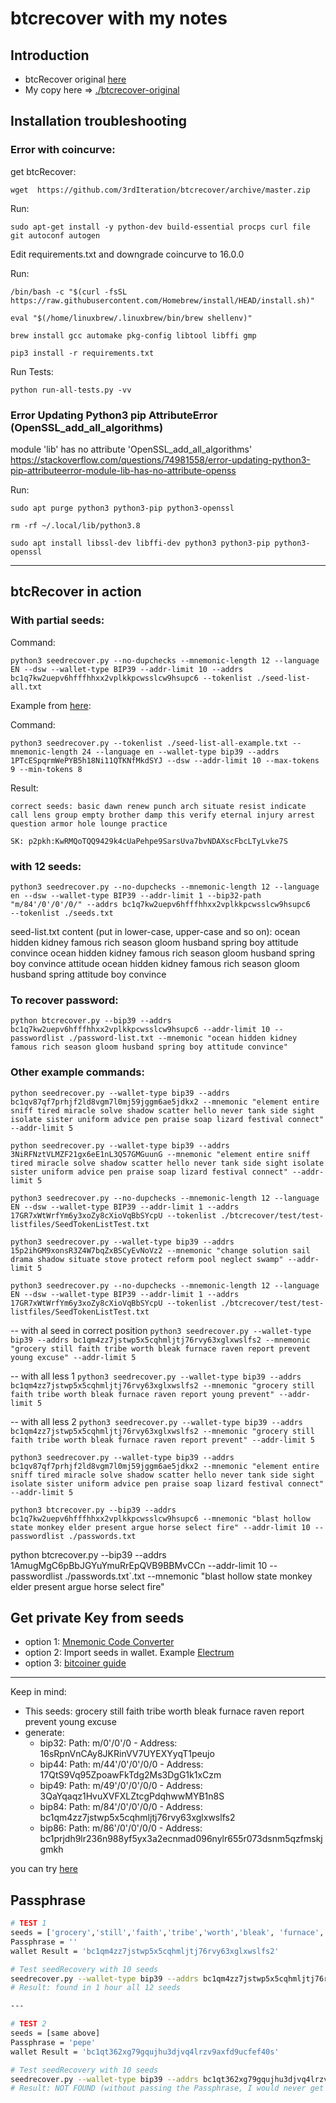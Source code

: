# btcrecover with my notes

## Introduction

- btcRecover original [here](https://github.com/3rdIteration/btcrecover/archive/master.zip)
- My copy here => [./btcrecover-original](./btcrecover-original)

## Installation troubleshooting

### Error with coincurve:

get btcRecover: 

`wget  https://github.com/3rdIteration/btcrecover/archive/master.zip`


Run: 

`sudo apt-get install -y python-dev build-essential procps curl file git autoconf autogen`

Edit requirements.txt and downgrade coincurve to 16.0.0

Run:

`/bin/bash -c "$(curl -fsSL https://raw.githubusercontent.com/Homebrew/install/HEAD/install.sh)"`

`eval "$(/home/linuxbrew/.linuxbrew/bin/brew shellenv)"`

`brew install gcc automake pkg-config libtool libffi gmp`

`pip3 install -r requirements.txt`

Run Tests: 

`python run-all-tests.py -vv`

### Error Updating Python3 pip AttributeError (OpenSSL_add_all_algorithms)

module 'lib' has no attribute 'OpenSSL_add_all_algorithms'
https://stackoverflow.com/questions/74981558/error-updating-python3-pip-attributeerror-module-lib-has-no-attribute-openss

Run: 

`sudo apt purge python3 python3-pip python3-openssl`

`rm -rf ~/.local/lib/python3.8`

`sudo apt install libssl-dev libffi-dev python3 python3-pip python3-openssl`

---

## btcRecover in action


### With partial seeds:

Command:

`python3 seedrecover.py --no-dupchecks --mnemonic-length 12 --language EN --dsw --wallet-type BIP39 --addr-limit 10 --addrs bc1q7kw2uepv6hfffhhxx2vplkkpcwsslcw9hsupc6 --tokenlist ./seed-list-all.txt`

Example from [here](https://btcrecover.readthedocs.io/en/latest/Usage_Examples/2022-04-02_Seed_Tokenlist_TokenBlocks/example_seed_tokenlist_tokenblocks/):

Command:

`python3 seedrecover.py --tokenlist ./seed-list-all-example.txt --mnemonic-length 24 --language en --wallet-type bip39 --addrs 1PTcESpqrmWePYB5h18Ni11QTKNfMkdSYJ --dsw --addr-limit 10 --max-tokens 9 --min-tokens 8`

Result:

`correct seeds: basic dawn renew punch arch situate resist indicate call lens group empty brother damp this verify eternal injury arrest question armor hole lounge practice`

`SK: p2pkh:KwRMQoTQQ9429k4cUaPehpe9SarsUva7bvNDAXscFbcLTyLvke7S`

### with 12 seeds:

`python3 seedrecover.py --no-dupchecks --mnemonic-length 12 --language en --dsw --wallet-type BIP39 --addr-limit 1 --bip32-path "m/84'/0'/0'/0/" --addrs bc1q7kw2uepv6hfffhhxx2vplkkpcwsslcw9hsupc6   --tokenlist ./seeds.txt`

seed-list.txt content (put in lower-case, upper-case and so on):
    ocean hidden kidney famous rich season gloom husband spring boy attitude convince
    ocean hidden kidney famous rich season gloom husband spring boy convince attitude
    ocean hidden kidney famous rich season gloom husband spring attitude boy convince

### To recover password: 
`python btcrecover.py --bip39 --addrs bc1q7kw2uepv6hfffhhxx2vplkkpcwsslcw9hsupc6 --addr-limit 10 --passwordlist ./password-list.txt --mnemonic "ocean hidden kidney famous rich season gloom husband spring boy attitude convince"`

### Other example commands:

`python seedrecover.py --wallet-type bip39 --addrs bc1qv87qf7prhjf2ld8vgm7l0mj59jggm6ae5jdkx2 --mnemonic "element entire sniff tired miracle solve shadow scatter hello never tank side sight isolate sister uniform advice pen praise soap lizard festival connect" --addr-limit 5`

`python seedrecover.py --wallet-type bip39 --addrs 3NiRFNztVLMZF21gx6eE1nL3Q57GMGuunG --mnemonic "element entire sniff tired miracle solve shadow scatter hello never tank side sight isolate sister uniform advice pen praise soap lizard festival connect" --addr-limit 5`

`python3 seedrecover.py --no-dupchecks --mnemonic-length 12 --language EN --dsw --wallet-type BIP39 --addr-limit 1 --addrs 17GR7xWtWrfYm6y3xoZy8cXioVqBbSYcpU --tokenlist ./btcrecover/test/test-listfiles/SeedTokenListTest.txt`

`python3 seedrecover.py --wallet-type bip39 --addrs 15p2ihGM9xonsR3Z4W7bqZxBSCyEvNoVz2 --mnemonic "change solution sail drama shadow situate stove protect reform pool neglect swamp" --addr-limit 5`

`python3 seedrecover.py --no-dupchecks --mnemonic-length 12 --language EN --dsw --wallet-type BIP39 --addr-limit 1 --addrs 17GR7xWtWrfYm6y3xoZy8cXioVqBbSYcpU --tokenlist ./btcrecover/test/test-listfiles/SeedTokenListTest.txt`

-- with al seed in correct position
`python3 seedrecover.py --wallet-type bip39 --addrs bc1qm4zz7jstwp5x5cqhmljtj76rvy63xglxwslfs2 --mnemonic "grocery still faith tribe worth bleak furnace raven report prevent young excuse" --addr-limit 5`

-- with all less 1
`python3 seedrecover.py --wallet-type bip39 --addrs bc1qm4zz7jstwp5x5cqhmljtj76rvy63xglxwslfs2 --mnemonic "grocery still faith tribe worth bleak furnace raven report young prevent" --addr-limit 5`

-- with all less 2
`python3 seedrecover.py --wallet-type bip39 --addrs bc1qm4zz7jstwp5x5cqhmljtj76rvy63xglxwslfs2 --mnemonic "grocery still faith tribe worth bleak furnace raven report prevent" --addr-limit 5`

`python3 seedrecover.py --wallet-type bip39 --addrs bc1qv87qf7prhjf2ld8vgm7l0mj59jggm6ae5jdkx2 --mnemonic "element entire sniff tired miracle solve shadow scatter hello never tank side sight isolate sister uniform advice pen praise soap lizard festival connect" --addr-limit 5`

`python3 btcrecover.py --bip39 --addrs bc1q7kw2uepv6hfffhhxx2vplkkpcwsslcw9hsupc6 --mnemonic "blast hollow state monkey elder present argue horse select fire" --addr-limit 10 --passwordlist ./passwords.txt`

python btcrecover.py --bip39 --addrs 1AmugMgC6pBbJGYuYmuRrEpQVB9BBMvCCn --addr-limit 10 --passwordlist ./passwords.txt`.txt --mnemonic "blast hollow state monkey elder present argue horse select fire"


## Get private Key from seeds

- option 1: [Mnemonic Code Converter](https://iancoleman.io/bip39/#english)
- option 2: Import seeds in wallet. Example [Electrum](https://electrum.org/#home)
- option 3: [bitcoiner guide](https://bitcoiner.guide/seed/)

---

Keep in mind:

* This seeds: grocery still faith tribe worth bleak furnace raven report prevent young excuse
* generate: 
    - bip32: Path: m/0'/0'/0 - Address: 16sRpnVnCAy8JKRinVV7UYEXYyqT1peujo
    - bip44: Path: m/44'/0'/0'/0/0 - Address: 17QtS9Vq95ZpoawFkTdg2Ms3DgG1k1xCzm
    - bip49: Path: m/49'/0'/0'/0/0 - Address: 3QaYqaqz1HvuXVFXLZtcgPdqhwwMYB1n8S
    - bip84: Path: m/84'/0'/0'/0/0 - Address: bc1qm4zz7jstwp5x5cqhmljtj76rvy63xglxwslfs2
    - bip86: Path: m/86'/0'/0'/0/0 - Address: bc1prjdh9lr236n988yf5yx3a2ecnmad096nylr655r073dsnm5qzfmskjgmkh


you can try [here](https://bitcoiner.guide/seed/)


## Passphrase

```sh
# TEST 1
seeds = ['grocery','still','faith','tribe','worth','bleak', 'furnace','raven','report','prevent','young','excuse']
Passphrase = ''
wallet Result = 'bc1qm4zz7jstwp5x5cqhmljtj76rvy63xglxwslfs2'

# Test seedRecovery with 10 seeds
seedrecover.py --wallet-type bip39 --addrs bc1qm4zz7jstwp5x5cqhmljtj76rvy63xglxwslfs2 --mnemonic "grocery still faith tribe worth bleak furnace raven report prevent" --addr-limit 5
# Result: found in 1 hour all 12 seeds

---

# TEST 2
seeds = [same above]
Passphrase = 'pepe'
wallet Result = 'bc1qt362xg79gqujhu3djvq4lrzv9axfd9ucfef40s' 

# Test seedRecovery with 10 seeds
seedrecover.py --wallet-type bip39 --addrs bc1qt362xg79gqujhu3djvq4lrzv9axfd9ucfef40s --mnemonic "grocery still faith tribe worth bleak furnace raven report prevent" --addr-limit 5
# Result: NOT FOUND (without passing the Passphrase, I would never get the address bc1qt362xg79gqujhu3djvq4lrzv9axfd9ucfef40s)
```